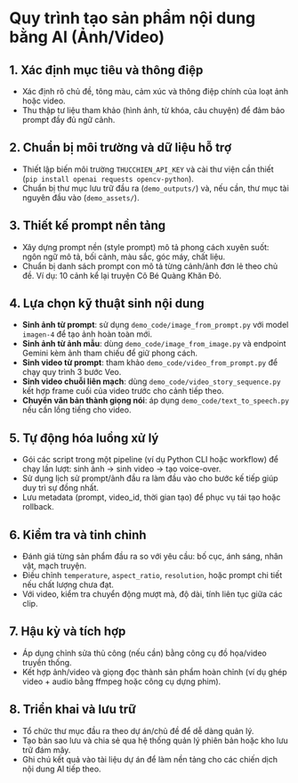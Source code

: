 # Quy trình tạo sản phẩm nội dung bằng AI (Ảnh/Video)

## 1. Xác định mục tiêu và thông điệp
- Xác định rõ chủ đề, tông màu, cảm xúc và thông điệp chính của loạt ảnh hoặc video.
- Thu thập tư liệu tham khảo (hình ảnh, từ khóa, câu chuyện) để đảm bảo prompt đầy đủ ngữ cảnh.

## 2. Chuẩn bị môi trường và dữ liệu hỗ trợ
- Thiết lập biến môi trường `THUCCHIEN_API_KEY` và cài thư viện cần thiết (`pip install openai requests opencv-python`).
- Chuẩn bị thư mục lưu trữ đầu ra (`demo_outputs/`) và, nếu cần, thư mục tài nguyên đầu vào (`demo_assets/`).

## 3. Thiết kế prompt nền tảng
- Xây dựng prompt nền (style prompt) mô tả phong cách xuyên suốt: ngôn ngữ mô tả, bối cảnh, màu sắc, góc máy, chất liệu.
- Chuẩn bị danh sách prompt con mô tả từng cảnh/ảnh đơn lẻ theo chủ đề. Ví dụ: 10 cảnh kể lại truyện Cô Bé Quàng Khăn Đỏ.

## 4. Lựa chọn kỹ thuật sinh nội dung
- **Sinh ảnh từ prompt**: sử dụng `demo_code/image_from_prompt.py` với model `imagen-4` để tạo ảnh hoàn toàn mới.
- **Sinh ảnh từ ảnh mẫu**: dùng `demo_code/image_from_image.py` và endpoint Gemini kèm ảnh tham chiếu để giữ phong cách.
- **Sinh video từ prompt**: tham khảo `demo_code/video_from_prompt.py` để chạy quy trình 3 bước Veo.
- **Sinh video chuỗi liên mạch**: dùng `demo_code/video_story_sequence.py` kết hợp frame cuối của video trước cho cảnh tiếp theo.
- **Chuyển văn bản thành giọng nói**: áp dụng `demo_code/text_to_speech.py` nếu cần lồng tiếng cho video.

## 5. Tự động hóa luồng xử lý
- Gói các script trong một pipeline (ví dụ Python CLI hoặc workflow) để chạy lần lượt: sinh ảnh → sinh video → tạo voice-over.
- Sử dụng lịch sử prompt/ảnh đầu ra làm đầu vào cho bước kế tiếp giúp duy trì sự đồng nhất.
- Lưu metadata (prompt, video_id, thời gian tạo) để phục vụ tái tạo hoặc rollback.

## 6. Kiểm tra và tinh chỉnh
- Đánh giá từng sản phẩm đầu ra so với yêu cầu: bố cục, ánh sáng, nhân vật, mạch truyện.
- Điều chỉnh `temperature`, `aspect_ratio`, `resolution`, hoặc prompt chi tiết nếu chất lượng chưa đạt.
- Với video, kiểm tra chuyển động mượt mà, độ dài, tính liên tục giữa các clip.

## 7. Hậu kỳ và tích hợp
- Áp dụng chỉnh sửa thủ công (nếu cần) bằng công cụ đồ họa/video truyền thống.
- Kết hợp ảnh/video và giọng đọc thành sản phẩm hoàn chỉnh (ví dụ ghép video + audio bằng ffmpeg hoặc công cụ dựng phim).

## 8. Triển khai và lưu trữ
- Tổ chức thư mục đầu ra theo dự án/chủ đề để dễ dàng quản lý.
- Tạo bản sao lưu và chia sẻ qua hệ thống quản lý phiên bản hoặc kho lưu trữ đám mây.
- Ghi chú kết quả vào tài liệu dự án để làm nền tảng cho các chiến dịch nội dung AI tiếp theo.
